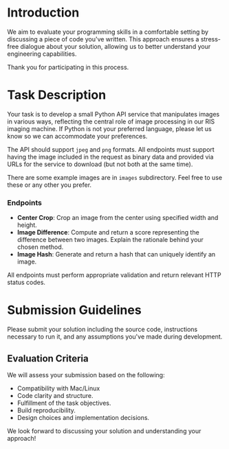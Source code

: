 # Introduction

We aim to evaluate your programming skills in a comfortable setting by discussing a piece of code you've written. This approach ensures a stress-free dialogue about your solution, allowing us to better understand your engineering capabilities.

Thank you for participating in this process.

# Task Description

Your task is to develop a small Python API service that manipulates images in various ways, reflecting the central role of image processing in our RIS imaging machine. If Python is not your preferred language, please let us know so we can accommodate your preferences.

The API should support `jpeg` and `png` formats. All endpoints must support having the image included in the request as binary data and provided via URLs for the service to download (but not both at the same time).

There are some example images are in `images` subdirectory. Feel free to use these or any other you prefer.

### Endpoints

- **Center Crop**: Crop an image from the center using specified width and height.
- **Image Difference**: Compute and return a score representing the difference between two images. Explain the rationale behind your chosen method.
- **Image Hash**: Generate and return a hash that can uniquely identify an image.

All endpoints must perform appropriate validation and return relevant HTTP status codes.

# Submission Guidelines

Please submit your solution including the source code, instructions necessary to run it, and any assumptions you've made during development.

## Evaluation Criteria

We will assess your submission based on the following:

- Compatibility with Mac/Linux
- Code clarity and structure.
- Fulfillment of the task objectives.
- Build reproducibility.
- Design choices and implementation decisions.

We look forward to discussing your solution and understanding your approach!

